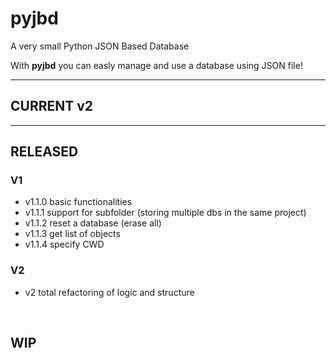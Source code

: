 # pyjbd
A very small Python JSON Based Database

With **pyjbd** you can easly manage and use a database using JSON file!

<hr>

## CURRENT <b>v2</b>  <br/>

<hr>

## RELEASED <br/>
### V1
 - v1.1.0 basic functionalities <br/>
 - v1.1.1 support for subfolder (storing multiple dbs in the same project) <br/>
 - v1.1.2 reset a database (erase all) <br/>
 - v1.1.3 get list of objects <br/>
 - v1.1.4 specify CWD <br/>

### V2
 - v2 total refactoring of logic and structure
<br/>

## WIP <br/>
